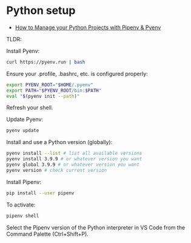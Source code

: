 # Python setup

- [How to Manage your Python Projects with Pipenv & Pyenv](https://www.rootstrap.com/blog/how-to-manage-your-python-projects-with-pipenv-pyenv/)

TLDR:

Install Pyenv:

```bash
curl https://pyenv.run | bash
```

Ensure your .profile, .bashrc, etc. is configured properly:

```bash
export PYENV_ROOT="$HOME/.pyenv"
export PATH="$PYENV_ROOT/bin:$PATH"
eval "$(pyenv init --path)"
```

Refresh your shell.

Update Pyenv:

```bash
pyenv update
```

Install and use a Python version (globally):

```bash
pyenv install --list # list all available versions
pyenv install 3.9.9 # or whatever version you want
pyenv global 3.9.9 # or whatever version you want
pyenv version # check current version
```

Install Pipenv:

```bash
pip install --user pipenv
```

To activate:

```bash
pipenv shell
```

Select the Pipenv version of the Python interpreter in VS Code from the Command Palette (Ctrl+Shift+P).
